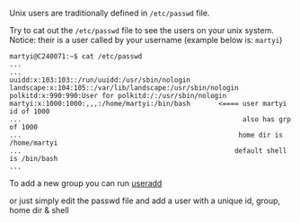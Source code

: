 Unix users are traditionally defined in `/etc/passwd` file.

Try to cat out the `/etc/passwd` file to see the users on your unix system.  
Notice: their is a user called by your username (example below is:  `martyi`)

```
martyi@C240071:~$ cat /etc/passwd
...
...
uuidd:x:103:103::/run/uuidd:/usr/sbin/nologin
landscape:x:104:105::/var/lib/landscape:/usr/sbin/nologin
polkitd:x:990:990:User for polkitd:/:/usr/sbin/nologin
martyi:x:1000:1000:,,,:/home/martyi:/bin/bash       <==== user martyi id of 1000
...                                                       also has grp of 1000
...                                                      home dir is /home/martyi
...                                                     default shell is /bin/bash
...
```


To add a new group you can run [useradd](https://manpages.ubuntu.com/manpages/xenial/man8/useradd.8.html)

or just simply edit the passwd file and add a user with a unique id, group, home dir & shell
